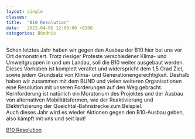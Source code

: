 ```yaml
---
layout: single
classes: 
title:  "B10 Resolution"
date:   2022-04-06 12:00:00 +0200
categories: Bündnis
---
```

Schon letztes Jahr haben wir gegen den Ausbau der B10 hier bei uns vor Ort demonstriert. Trotz riesiger Proteste verschiedener Klima- und Umweltgruppen in und um Landau, soll die B10 weiter ausgebaut werden.
Dieses Vorhaben ist komplett veraltet und widerspricht dem 1,5 Grad Ziel, sowie jedem Grundsatz von Klima- und Generationengerechtigkeit.
Deshalb haben wir zusammen mit dem BUND und vielen weiteren Organisationen eine Resolution mit unseren Forderungen auf den Weg gebracht. Kernforderung ist natürlich ein Moratorium des Projektes und der Ausbau von alternativen Mobilitätsformen, wie der Reaktivierung und Elektrifizierung der Queichtal-Bahnstrecke zum Beispiel. <br>
Auch dieses Jahr wird es wieder Aktionen gegen den B10-Ausbau geben, also kämpft mit uns und seit laut! <br>

<a href="assets/pdf/B 10 Resolution_final.pdf" target="_blank" >B10 Resolution</a>
